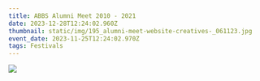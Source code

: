 ```yaml
---
title: ABBS Alumni Meet 2010 - 2021
date: 2023-12-28T12:24:02.960Z
thumbnail: static/img/195_alumni-meet-website-creatives-_061123.jpg
event_date: 2023-11-25T12:24:02.970Z
tags: Festivals
---
```

![](/static/img/195_alumni-meet-website-creatives-_061123.jpg)